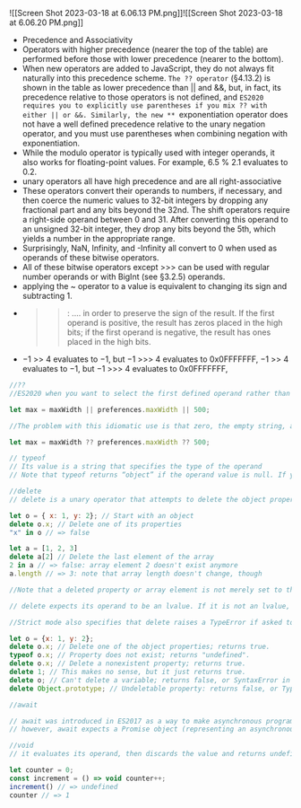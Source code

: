 ![[Screen Shot 2023-03-18 at 6.06.13 PM.png]]![[Screen Shot 2023-03-18 at 6.06.20 PM.png]]

- Precedence and Associativity
- Operators with higher precedence (nearer the top of the table) are performed before those with lower precedence (nearer to the bottom).
- When new operators are added to JavaScript, they do not always fit naturally into this precedence scheme. `The ?? operator` (§4.13.2) is shown in the table as lower precedence than || and &&, but, in fact, its precedence relative to those operators is not defined, and `ES2020 requires you to explicitly use parentheses if you mix ?? with either || or &&. Similarly, the new ** `exponentiation operator does not have a well defined precedence relative to the unary negation operator, and you must use parentheses when combining negation with exponentiation.
- While the modulo operator is typically used with integer operands, it also works for floating-point values. For example, 6.5 % 2.1 evaluates to 0.2.
- unary operators all have high precedence and are all right-associative
- These operators convert their operands to numbers, if necessary, and then coerce the numeric values to 32-bit integers by dropping any fractional part and any bits beyond the 32nd. The shift operators require a right-side operand between 0 and 31. After converting this operand to an unsigned 32-bit integer, they drop any bits beyond the 5th, which yields a number in the appropriate range.
- Surprisingly, NaN, Infinity, and -Infinity all convert to 0 when used as operands of these bitwise operators.
- All of these bitwise operators except >>> can be used with regular number operands or with BigInt (see §3.2.5) operands.
- applying the ~ operator to a value is equivalent to changing its sign and subtracting 1.
- >> : .... in order to preserve the sign of the result. If the first operand is positive, the result has zeros placed in the high bits; if the first operand is negative, the result has ones placed in the high bits.
- −1 >> 4 evaluates to −1, but −1 >>> 4 evaluates to 0x0FFFFFFF, −1 >> 4 evaluates to −1, but −1 >>> 4 evaluates to 0x0FFFFFFF,

```js
//?? 
//ES2020 when you want to select the first defined operand rather than the first truthy operand

let max = maxWidth || preferences.maxWidth || 500;

//The problem with this idiomatic use is that zero, the empty string, and false are all falsy values that may be perfectly valid in some circumstances. In this code example, if maxWidth is zero, that value will be ignored. But if we change the || operator to ??, we end up with an expression where zero is a valid value

let max = maxWidth ?? preferences.maxWidth ?? 500;
```

```js
// typeof 
// Its value is a string that specifies the type of the operand
// Note that typeof returns “object” if the operand value is null. If you want to distinguish null from objects, you’ll have to explicitly test for this special-case value.
```

```js
//delete
// delete is a unary operator that attempts to delete the object property or array element specified as its operand.

let o = { x: 1, y: 2}; // Start with an object
delete o.x; // Delete one of its properties 
"x" in o // => false

let a = [1, 2, 3]
delete a[2] // Delete the last element of the array
2 in a // => false: array element 2 doesn't exist anymore
a.length // => 3: note that array length doesn't change, though

//Note that a deleted property or array element is not merely set to the undefined value. When a property is deleted, the property ceases to exist. Attempting to read a nonexistent property returns undefined

// delete expects its operand to be an lvalue. If it is not an lvalue, the operator takes no action and returns true. Otherwise, delete attempts to delete the specified lvalue. delete returns true if it successfully deletes the specified lvalue. Not all properties can be deleted, however: non-configurable properties (§14.1) are immune from deletion.

//Strict mode also specifies that delete raises a TypeError if asked to delete any non-configurable (i.e., nondeleteable) property.

let o = {x: 1, y: 2};
delete o.x; // Delete one of the object properties; returns true.
typeof o.x; // Property does not exist; returns "undefined".
delete o.x; // Delete a nonexistent property; returns true.
delete 1; // This makes no sense, but it just returns true.
delete o; // Can't delete a variable; returns false, or SyntaxError in strict mode.
delete Object.prototype; // Undeletable property: returns false, or TypeError in strict mode.
```

```js
//await

// await was introduced in ES2017 as a way to make asynchronous programming more natural in JavaScript.
// however, await expects a Promise object (representing an asynchronous computation) as its sole operand,
```

```js
//void
// it evaluates its operand, then discards the value and returns undefined

let counter = 0;
const increment = () => void counter++;
increment() // => undefined
counter // => 1
```